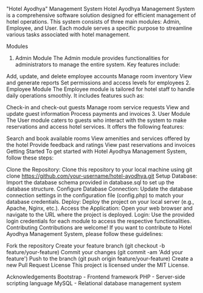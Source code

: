 "Hotel Ayodhya" Management System
Hotel Ayodhya Management System is a comprehensive software solution designed for efficient management of hotel operations. This system consists of three main modules: Admin, Employee, and User. Each module serves a specific purpose to streamline various tasks associated with hotel management.

Modules
1. Admin Module
The Admin module provides functionalities for administrators to manage the entire system. Key features include:

Add, update, and delete employee accounts
Manage room inventory
View and generate reports
Set permissions and access levels for employees
2. Employee Module
The Employee module is tailored for hotel staff to handle daily operations smoothly. It includes features such as:

Check-in and check-out guests
Manage room service requests
View and update guest information
Process payments and invoices
3. User Module
The User module caters to guests who interact with the system to make reservations and access hotel services. It offers the following features:

Search and book available rooms
View amenities and services offered by the hotel
Provide feedback and ratings
View past reservations and invoices
Getting Started
To get started with Hotel Ayodhya Management System, follow these steps:

Clone the Repository: Clone this repository to your local machine using git clone https://github.com/your-username/hotel-ayodhya.git
Setup Database: Import the database schema provided in database.sql to set up the database structure.
Configure Database Connection: Update the database connection settings in the configuration file (config.php) to match your database credentials.
Deploy: Deploy the project on your local server (e.g., Apache, Nginx, etc.).
Access the Application: Open your web browser and navigate to the URL where the project is deployed.
Login: Use the provided login credentials for each module to access the respective functionalities.
Contributing
Contributions are welcome! If you want to contribute to Hotel Ayodhya Management System, please follow these guidelines:

Fork the repository
Create your feature branch (git checkout -b feature/your-feature)
Commit your changes (git commit -am 'Add your feature')
Push to the branch (git push origin feature/your-feature)
Create a new Pull Request
License
This project is licensed under the MIT License.

Acknowledgements
Bootstrap - Frontend framework
PHP - Server-side scripting language
MySQL - Relational database management system
